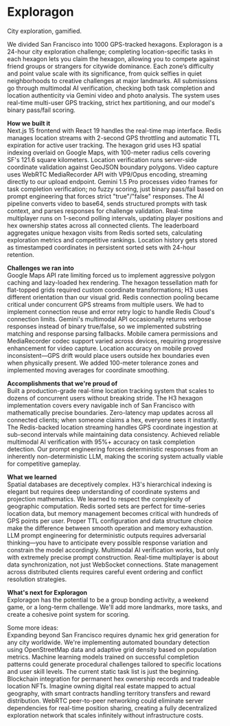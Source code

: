 # Exploragon

City exploration, gamified.

We divided San Francisco into 1000 GPS-tracked hexagons. Exploragon is a 24-hour city exploration challenge; completing location-specific tasks in each hexagon lets you claim the hexagon, allowing you to compete against friend groups or strangers for citywide dominance. Each zone’s difficulty and point value scale with its significance, from quick selfies in quiet neighborhoods to creative challenges at major landmarks. All submissions go through multimodal AI verification, checking both task completion and location authenticity via Gemini video and photo analysis. The system uses real-time multi-user GPS tracking, strict hex partitioning, and our model's binary pass/fail scoring.  

**How we built it**  
Next.js 15 frontend with React 19 handles the real-time map interface. Redis manages location streams with 2-second GPS throttling and automatic TTL expiration for active user tracking. The hexagon grid uses H3 spatial indexing overlaid on Google Maps, with 100-meter radius cells covering SF's 121.6 square kilometers. Location verification runs server-side coordinate validation against GeoJSON boundary polygons.
Video capture uses WebRTC MediaRecorder API with VP9/Opus encoding, streaming directly to our upload endpoint. Gemini 1.5 Pro processes video frames for task completion verification; no fuzzy scoring, just binary pass/fail based on prompt engineering that forces strict "true"/"false" responses. The AI pipeline converts video to base64, sends structured prompts with task context, and parses responses for challenge validation.
Real-time multiplayer runs on 1-second polling intervals, updating player positions and hex ownership states across all connected clients. The leaderboard aggregates unique hexagon visits from Redis sorted sets, calculating exploration metrics and competitive rankings. Location history gets stored as timestamped coordinates in persistent sorted sets with 24-hour retention.

**Challenges we ran into**  
Google Maps API rate limiting forced us to implement aggressive polygon caching and lazy-loaded hex rendering. The hexagon tessellation math for flat-topped grids required custom coordinate transformations; H3 uses different orientation than our visual grid.
Redis connection pooling became critical under concurrent GPS streams from multiple users. We had to implement connection reuse and error retry logic to handle Redis Cloud's connection limits.
Gemini's multimodal API occasionally returns verbose responses instead of binary true/false, so we implemented substring matching and response parsing fallbacks. Mobile camera permissions and MediaRecorder codec support varied across devices, requiring progressive enhancement for video capture.
Location accuracy on mobile proved inconsistent—GPS drift would place users outside hex boundaries even when physically present. We added 100-meter tolerance zones and implemented moving averages for coordinate smoothing.

**Accomplishments that we're proud of**  
Built a production-grade real-time location tracking system that scales to dozens of concurrent users without breaking stride. The H3 hexagon implementation covers every navigable inch of San Francisco with mathematically precise boundaries.
Zero-latency map updates across all connected clients; when someone claims a hex, everyone sees it instantly. The Redis-backed location streaming handles GPS coordinate ingestion at sub-second intervals while maintaining data consistency.
Achieved reliable multimodal AI verification with 95%+ accuracy on task completion detection. Our prompt engineering forces deterministic responses from an inherently non-deterministic LLM, making the scoring system actually viable for competitive gameplay.

**What we learned**  
Spatial databases are deceptively complex. H3's hierarchical indexing is elegant but requires deep understanding of coordinate systems and projection mathematics. We learned to respect the complexity of geographic computation.
Redis sorted sets are perfect for time-series location data, but memory management becomes critical with hundreds of GPS points per user. Proper TTL configuration and data structure choice make the difference between smooth operation and memory exhaustion.
LLM prompt engineering for deterministic outputs requires adversarial thinking—you have to anticipate every possible response variation and constrain the model accordingly.
Multimodal AI verification works, but only with extremely precise prompt construction.
Real-time multiplayer is about data synchronization, not just WebSocket connections. State management across distributed clients requires careful event ordering and conflict resolution strategies.

**What's next for Exploragon**  
Exploragon has the potential to be a group bonding activity, a weekend game, or a long-term challenge. We'll add more landmarks, more tasks, and create a cohesive point system for scoring.

Some more ideas:  
Expanding beyond San Francisco requires dynamic hex grid generation for any city worldwide. We're implementing automated boundary detection using OpenStreetMap data and adaptive grid density based on population metrics.
Machine learning models trained on successful completion patterns could generate procedural challenges tailored to specific locations and user skill levels. The current static task list is just the beginning.
Blockchain integration for permanent hex ownership records and tradeable location NFTs. Imagine owning digital real estate mapped to actual geography, with smart contracts handling territory transfers and reward distribution.
WebRTC peer-to-peer networking could eliminate server dependencies for real-time position sharing, creating a fully decentralized exploration network that scales infinitely without infrastructure costs.
